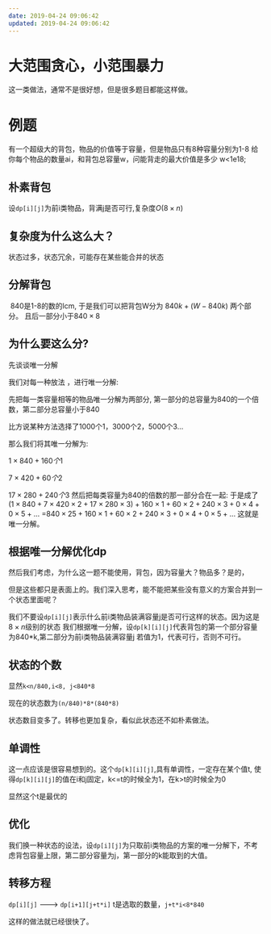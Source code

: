 ```yaml
---
date: 2019-04-24 09:06:42
updated: 2019-04-24 09:06:42
---
```




# 大范围贪心，小范围暴力

这一类做法，通常不是很好想，但是很多题目都能这样做。

# 例题

有一个超级大的背包，物品的价值等于容量，但是物品只有8种容量分别为1-8 给你每个物品的数量ai，和背包总容量w，问能背走的最大价值是多少 w<1e18;

## 朴素背包

设`dp[i][j]`为前i类物品，背满j是否可行,复杂度$O(8\times n)$

## 复杂度为什么这么大？

状态过多，状态冗余，可能存在某些能合并的状态

## 分解背包

​    840是1-8的数的lcm, 于是我们可以把背包W分为 $840k + (W-840k)$ 两个部分。 且后一部分小于$840\times8$

## 为什么要这么分?

先谈谈唯一分解

我们对每一种放法 ，进行唯一分解:

先把每一类容量相等的物品唯一分解为两部分, 第一部分的总容量为840的一个倍数，第二部分总容量小于840

比方说某种方法选择了1000个1，3000个2，5000个3...

那么我们将其唯一分解为:

$1\times840+160个1$

$7\times 420+ 60个2$

$17\times280+240个3$
    然后把每类容量为840的倍数的那一部分合在一起:
    于是成了$(1\times840+7\times420\times2+17\times280\times3) + 160\times1+60\times2+240\times3+0\times4+0\times5+...$
    =$840\times25 + 160\times1+60\times2+240\times3+0\times4+0\times5+...$    这就是唯一分解。

## 根据唯一分解优化dp

然后我们考虑，为什么这一题不能使用，背包，因为容量大？物品多？是的，

但是这些都只是表面上的。我们深入思考，能不能把某些没有意义的方案合并到一个状态里面呢？

我们不要设`dp[i][j]`表示什么前i类物品装满容量j是否可行这样的状态。因为这是$8\times n$级别的状态
    我们根据唯一分解，设`dp[k][i][j]`代表背包的第一个部分容量为840*k,第二部分为前i类物品装满容量j
    若值为1，代表可行，否则不可行。

## 状态的个数

显然`k<n/840,i<8, j<840*8`

现在的状态数为`(n/840)*8*(840*8)`

状态数目变多了。转移也更加复杂，看似此状态还不如朴素做法。

## 单调性

这一点应该是很容易想到的。这个`dp[k][i][j]`,具有单调性，一定存在某个值t, 使得`dp[k][i][j]`的值在i和j固定，k<=t的时候全为1，在k>t的时候全为0

显然这个t是最优的

## 优化

我们换一种状态的设法，设`dp[i][j]`为只取前i类物品的方案的唯一分解下，不考虑背包容量上限，第二部分容量为j，第一部分的k能取到的大值。

## 转移方程

`dp[i][j]` ---> `dp[i+1][j+t*i]` t是选取的数量，`j+t*i<8*840`

这样的做法就已经很快了。